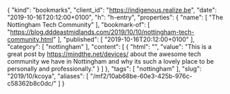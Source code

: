 {
  "kind": "bookmarks",
  "client_id": "https://indigenous.realize.be",
  "date": "2019-10-16T20:12:00+0100",
  "h": "h-entry",
  "properties": {
    "name": [
      "The Nottingham Tech Community"
    ],
    "bookmark-of": [
      "https://blog.dddeastmidlands.com/2019/10/10/nottingham-tech-community.html"
    ],
    "published": [
      "2019-10-16T20:12:00+0100"
    ],
    "category": [
      "nottingham"
    ],
    "content": [
      {
        "html": "",
        "value": "This is a great post by https://mindthe.net/devices/ about the awesome tech community we have in Nottingham and why its such a lovely place to be personally and professionally."
      }
    ]
  },
  "tags": [
    "nottingham"
  ],
  "slug": "2019/10/kcoya",
  "aliases": [
    "/mf2/10ab68be-60e3-425b-976c-c58362b8c0dc/"
  ]
}

